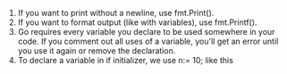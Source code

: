1. If you want to print without a newline, use fmt.Print().
2. If you want to format output (like with variables), use fmt.Printf().
3. Go requires every variable you declare to be used somewhere in your code. If you comment out all uses of a variable, you'll get an error until you use it again or remove the declaration.
4. To declare a variable in if initializer, we use n:= 10; like this
